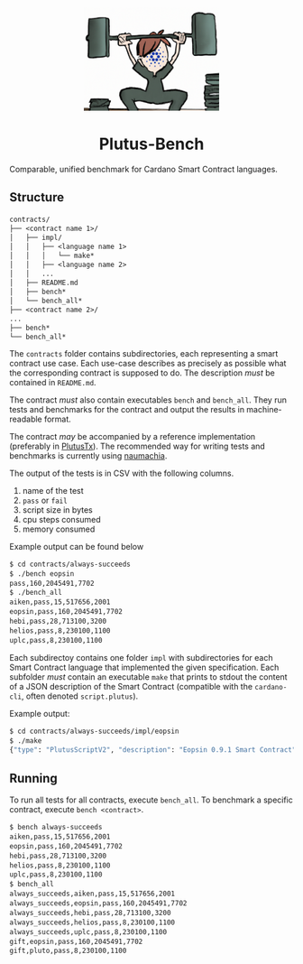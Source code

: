 <div align="center">
<img alt="A person with the Cardano logo as face, lifting heavy weights" src="plutus-bench.png" width="240" />
<h1>Plutus-Bench</h1>
</div>

Comparable, unified benchmark for Cardano Smart Contract languages.


## Structure

```
contracts/
├── <contract name 1>/
│   ├── impl/
│   │   ├── <language name 1>
│   │   │   └── make*
│   │   ├── <language name 2>
│   │   ...
│   ├── README.md
│   ├── bench*
│   └── bench_all*
├── <contract name 2>/
...
├── bench*
└── bench_all*
```

The `contracts` folder contains subdirectories, each representing a smart contract use case.
Each use-case describes as precisely as possible what the corresponding contract is supposed to do.
The description _must_ be contained in `README.md`.

The contract _must_ also contain executables `bench` and `bench_all`.
They run tests and benchmarks for the contract and output the results in machine-readable format.

The contract _may_ be accompanied by a reference implementation (preferably in [PlutusTx](https://plutus.readthedocs.io/en/latest/)).
The recommended way for writing tests and benchmarks is currently using [naumachia](https://github.com/MitchTurner/naumachia).

The output of the tests is in CSV with the following columns.

1. name of the test
1. `pass` or `fail`
1. script size in bytes
1. cpu steps consumed
1. memory consumed

Example output can be found below

```bash
$ cd contracts/always-succeeds
$ ./bench eopsin
pass,160,2045491,7702
$ ./bench_all
aiken,pass,15,517656,2001
eopsin,pass,160,2045491,7702
hebi,pass,28,713100,3200
helios,pass,8,230100,1100
uplc,pass,8,230100,1100
```

Each subdirectoy contains one folder `impl` with subdirectories for each Smart Contract language that implemented the
given specification.
Each subfolder _must_ contain an executable `make` that prints to stdout
the content of a JSON description of the Smart Contract (compatible with the  `cardano-cli`, often denoted `script.plutus`).

Example output:

```bash
$ cd contracts/always-succeeds/impl/eopsin
$ ./make
{"type": "PlutusScriptV2", "description": "Eopsin 0.9.1 Smart Contract", "cborHex": "589e589c01000022232498c8c8cccc0049262498926002533001488101000013263357389201144e616d654572726f723a2076616c696461746f7200498c8c8c8894ccd5cd19b8f002488101000011003133004002001222232498c8004ccc888894ccd5cd19b8f00248810103001100315333573466e3c00922010102001100415333573466e3c0092201010100110051330060020010040030020012200101"}
```

## Running

To run all tests for all contracts, execute `bench_all`.
To benchmark a specific contract, execute `bench <contract>`.

```bash
$ bench always-succeeds
aiken,pass,15,517656,2001
eopsin,pass,160,2045491,7702
hebi,pass,28,713100,3200
helios,pass,8,230100,1100
uplc,pass,8,230100,1100
$ bench_all
always_succeeds,aiken,pass,15,517656,2001
always_succeeds,eopsin,pass,160,2045491,7702
always_succeeds,hebi,pass,28,713100,3200
always_succeeds,helios,pass,8,230100,1100
always_succeeds,uplc,pass,8,230100,1100
gift,eopsin,pass,160,2045491,7702
gift,pluto,pass,8,230100,1100
```
